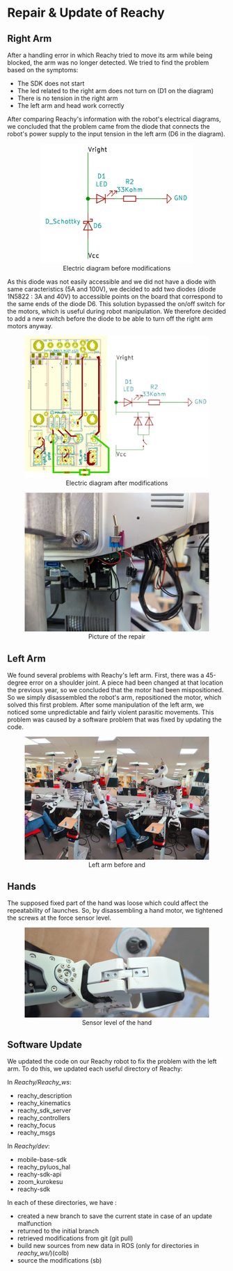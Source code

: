 # Repair & Update of Reachy
## Right Arm

After a handling error in which Reachy tried to move its arm while being blocked, the arm was no longer detected.
We tried to find the problem based on the symptoms:
- The SDK does not start
- The led related to the right arm does not turn on (D1 on the diagram)
- There is no tension in the right arm
- The left arm and head work correctly

After comparing Reachy's information with the robot's electrical diagrams, we concluded that the problem came from the diode that connects the robot's power supply to the input tension in the left arm (D6 in the diagram).

<div align="center"><figure>
  <img src="../images/power_supply_board_schematic-1.png"> 
  <figcaption>Electric diagram before modifications</figcaption>
</figure></div>


As this diode was not easily accessible and we did not have a diode with same caracteristics (5A and 100V), we decided to add two diodes (diode 1N5822 : 3A and 40V) to accessible points on the board that correspond to the same ends of the diode D6.
This solution bypassed the on/off switch for the motors, which is useful during robot manipulation. We therefore decided to add a new switch before the diode to be able to turn off the right arm motors anyway.

<div align="center"><figure>
  <img src="../images/power_supply_board_pcb_3-1.png"> 
  <figcaption>Electric diagram after modifications</figcaption>
</figure></div>

<div align="center"><figure>
  <img src="../images/diodes.jpg"> 
  <figcaption>Picture of the repair</figcaption>
</figure></div>




## Left Arm

We found several problems with Reachy's left arm.
First, there was a 45-degree error on a shoulder joint. A piece had been changed at that location the previous year, so we concluded that the motor had been mispositioned. So we simply disassembled the robot's arm, repositioned the motor, which solved this first problem.
After some manipulation of the left arm, we noticed some unpredictable and fairly violent parasitic movements. This problem was caused by a software problem that was fixed by updating the code.

<div align="center"><figure>
  <img src="../images/left_arm.jpg"> 
  <figcaption>Left arm before and </figcaption>
</figure></div>


## Hands

The supposed fixed part of the hand was loose which could affect the repeatability of launches. So, by disassembling a hand motor, we tightened the screws at the force sensor level.


<div align="center"><figure>
  <img src="../images/reachy_hand.jpg"> 
  <figcaption>Sensor level of the hand</figcaption>
</figure></div>

## Software Update

We updated the code on our Reachy robot to fix the problem with the left arm. To do this, we updated each useful directory of Reachy:

In *Reachy/Reachy_ws*:

- reachy_description
- reachy_kinematics
- reachy_sdk_server
- reachy_controllers
- reachy_focus
- reachy_msgs

In *Reachy/dev*:

- mobile-base-sdk
- reachy_pyluos_hal
- reachy-sdk-api
- zoom_kurokesu
- reachy-sdk

In each of these directories, we have :

- created a new branch to save the current state in case of an update malfunction
- returned to the initial branch
- retrieved modifications from git (git pull)
- build new sources from new data in ROS (only for directories in *reachy_ws/*)(colb)
- source the modifications (sb)